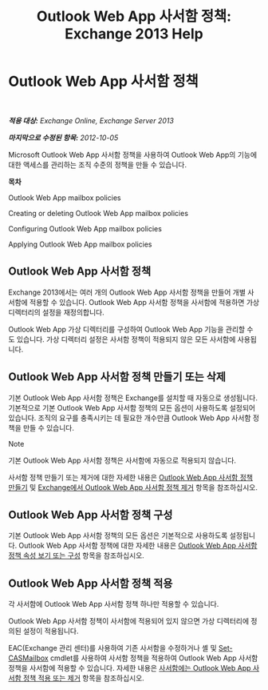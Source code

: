 ﻿---
title: 'Outlook Web App 사서함 정책: Exchange 2013 Help'
TOCTitle: Outlook Web App 사서함 정책
ms:assetid: 213b8b7a-1c29-49ee-8c98-d0364ddf4f9d
ms:mtpsurl: https://technet.microsoft.com/ko-kr/library/Dd335142(v=EXCHG.150)
ms:contentKeyID: 50482713
ms.date: 05/22/2018
mtps_version: v=EXCHG.150
ms.translationtype: MT
---

# Outlook Web App 사서함 정책

 

_**적용 대상:** Exchange Online, Exchange Server 2013_

_**마지막으로 수정된 항목:** 2012-10-05_

Microsoft Outlook Web App 사서함 정책을 사용하여 Outlook Web App의 기능에 대한 액세스를 관리하는 조직 수준의 정책을 만들 수 있습니다.

**목차**

Outlook Web App mailbox policies

Creating or deleting Outlook Web App mailbox policies

Configuring Outlook Web App mailbox policies

Applying Outlook Web App mailbox policies

## Outlook Web App 사서함 정책

Exchange 2013에서는 여러 개의 Outlook Web App 사서함 정책을 만들어 개별 사서함에 적용할 수 있습니다. Outlook Web App 사서함 정책을 사서함에 적용하면 가상 디렉터리의 설정을 재정의합니다.

Outlook Web App 가상 디렉터리를 구성하여 Outlook Web App 기능을 관리할 수도 있습니다. 가상 디렉터리 설정은 사서함 정책이 적용되지 않은 모든 사서함에 사용됩니다.

## Outlook Web App 사서함 정책 만들기 또는 삭제

기본 Outlook Web App 사서함 정책은 Exchange를 설치할 때 자동으로 생성됩니다. 기본적으로 기본 Outlook Web App 사서함 정책의 모든 옵션이 사용하도록 설정되어 있습니다. 조직의 요구를 충족시키는 데 필요한 개수만큼 Outlook Web App 사서함 정책을 만들 수 있습니다.


> [!NOTE]
> 기본 Outlook Web App 사서함 정책은 사서함에 자동으로 적용되지 않습니다.



사서함 정책 만들기 또는 제거에 대한 자세한 내용은 [Outlook Web App 사서함 정책 만들기](https://docs.microsoft.com/ko-kr/exchange/clients-and-mobile-in-exchange-online/outlook-on-the-web/create-outlook-web-app-mailbox-policy) 및 [Exchange에서 Outlook Web App 사서함 정책 제거](https://docs.microsoft.com/ko-kr/exchange/clients-and-mobile-in-exchange-online/outlook-on-the-web/remove-outlook-web-app-mailbox-policy) 항목을 참조하십시오.

## Outlook Web App 사서함 정책 구성

기본 Outlook Web App 사서함 정책의 모든 옵션은 기본적으로 사용하도록 설정됩니다. Outlook Web App 사서함 정책에 대한 자세한 내용은 [Outlook Web App 사서함 정책 속성 보기 또는 구성](https://docs.microsoft.com/ko-kr/exchange/clients-and-mobile-in-exchange-online/outlook-on-the-web/configure-outlook-web-app-mailbox-policy-properties) 항목을 참조하십시오.

## Outlook Web App 사서함 정책 적용

각 사서함에 Outlook Web App 사서함 정책 하나만 적용할 수 있습니다.

Outlook Web App 사서함 정책이 사서함에 적용되어 있지 않으면 가상 디렉터리에 정의된 설정이 적용됩니다.

EAC(Exchange 관리 센터)를 사용하여 기존 사서함을 수정하거나 셸 및 [Set-CASMailbox](https://technet.microsoft.com/ko-kr/library/bb125264\(v=exchg.150\)) cmdlet를 사용하여 사서함 정책을 적용하여 Outlook Web App 사서함 정책을 사서함에 적용할 수 있습니다. 자세한 내용은 [사서함에는 Outlook Web App 사서함 정책 적용 또는 제거](https://docs.microsoft.com/ko-kr/exchange/clients-and-mobile-in-exchange-online/outlook-on-the-web/apply-or-remove-outlook-web-app-mailbox-policy) 항목을 참조하십시오.

